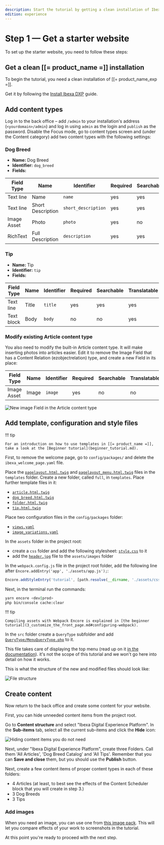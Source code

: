 ```yaml
---
description: Start the tutorial by getting a clean installation of Ibexa Experience and preparing initial content.
edition: experience
---
```


# Step 1 — Get a starter website

To set up the starter website, you need to follow these steps:

## Get a clean [[= product_name =]] installation

To begin the tutorial, you need a clean installation of [[= product_name_exp =]].

Get it by following the [Install Ibexa DXP](install_ibexa_dxp.md) guide.

## Add content types

Log in to the back office – add `/admin` to your installation's address (`<yourdomain>/admin`) and log in using `admin` as the login and `publish` as the password. Disable the Focus mode, go to content types screen and (under the Content category) add two content types with the following settings:

### Dog Breed

- **Name:** Dog Breed
- **Identifier:** `dog_breed`
- **Fields:**

| Field Type | Name              | Identifier          | Required | Searchable | Translatable |
|------------|-------------------|---------------------|----------|------------|--------------|
| Text line  | Name              | `name`              | yes      | yes        | yes          |
| Text line  | Short Description | `short_description` | yes      | yes        | yes          |
| Image Asset | Photo             | `photo`             | yes      | no         | no           |
| RichText   | Full Description  | `description`       | yes      | yes        | yes          |

### Tip

- **Name:** Tip
- **Identifier:** `tip`
- **Fields:**

| Field Type  | Name  | Identifier | Required | Searchable | Translatable |
|-------------|-------|------------|----------|------------|--------------|
| Text line   | Title | `title`    | yes      | yes        | yes          |
| Text block  | Body  | `body`     | no       | no         | yes          |

### Modify existing Article content type

You also need to modify the built-in Article content type. It will make inserting photos into articles easier.
Edit it to remove the Image Field that has a Content Relation (ezobjectrelation) type, and create a new Field in its place:

| Field Type | Name  | Identifier | Required | Searchable | Translatable |
|------------|-------|------------|----------|------------|--------------|
| Image Asset | Image | `image`    |yes       |no          | no           |

![New image Field in the Article content type](enterprise_tut_image_in_article_ct.png)

## Add template, configuration and style files

!!! tip

    For an introduction on how to use templates in [[= product_name =]], take a look at the [Beginner tutorial](beginner_tutorial.md).

First, to remove the welcome page, go to `config/packages/` and delete the `ibexa_welcome_page.yaml` file.

Place the [`pagelayout.html.twig`](https://github.com/ibexa/documentation-developer/blob/master/code_samples/tutorials/page_tutorial_starting_point/templates/pagelayout.html.twig) and [`pagelayout_menu.html.twig`](https://github.com/ibexa/documentation-developer/blob/master/code_samples/tutorials/page_tutorial_starting_point/templates/pagelayout_menu.html.twig) files in the `templates` folder. Create a new folder, called `full`, in `templates`. Place further template files in it:

- [`article.html.twig`](https://github.com/ibexa/documentation-developer/blob/master/code_samples/tutorials/page_tutorial_starting_point/templates/full/article.html.twig)
- [`dog_breed.html.twig`](https://github.com/ibexa/documentation-developer/blob/master/code_samples/tutorials/page_tutorial_starting_point/templates/full/dog_breed.html.twig)
- [`folder.html.twig`](https://github.com/ibexa/documentation-developer/blob/master/code_samples/tutorials/page_tutorial_starting_point/templates/full/folder.html.twig)
- [`tip.html.twig`](https://github.com/ibexa/documentation-developer/blob/master/code_samples/tutorials/page_tutorial_starting_point/templates/full/tip.html.twig)

Place two configuration files in the `config/packages` folder:

- [`views.yaml`](https://github.com/ibexa/documentation-developer/blob/master/code_samples/tutorials/page_tutorial_starting_point/config/packages/views.yaml)
- [`image_variations.yaml`](https://github.com/ibexa/documentation-developer/blob/master/code_samples/tutorials/page_tutorial_starting_point/config/packages/image_variations.yaml)

In the `assets` folder in the project root:

- create a `css` folder and add the following stylesheet: [`style.css`](https://github.com/ibexa/documentation-developer/blob/master/code_samples/tutorials/page_tutorial_starting_point/assets/css/style.css) to it
- add the [`header.jpg`](https://github.com/ibexa/documentation-developer/blob/master/code_samples/tutorials/page_tutorial_starting_point/assets/images/header.jpg) file to the `assets/images` folder

In the `webpack.config.js` file in the project root folder, add the following line after `Encore.addEntry('app', './assets/app.js');`:

``` js
Encore.addStyleEntry('tutorial', [path.resolve(__dirname, './assets/css/style.css')]);
```

Next, in the terminal run the commands:

``` bash
yarn encore <dev|prod>
php bin/console cache:clear
```

!!! tip

    Compiling assets with Webpack Encore is explained in [the beginner tutorial](3_customize_the_front_page.md#configuring-webpack).

In the `src` folder create a `QueryType` subfolder and add [`QueryType/MenuQueryType.php`](https://github.com/ibexa/documentation-developer/blob/master/code_samples/tutorials/page_tutorial_starting_point/src/QueryType/MenuQueryType.php) to it.

This file takes care of displaying the top menu (read up on it [in the documentation](content_queries.md#query-types)).
it's not the scope of this tutorial and we won't go here into detail on how it works.

This is what the structure of the new and modified files should look like:

![File structure](enterprise_tut_file_structure.png)

## Create content

Now return to the back office and create some content for your website.

First, you can hide unneeded content items from the project root.

Go to **Content structure** and select "Ibexa Digital Experience Platform".
In the **Sub-items** tab, select all the current sub-items and click the **Hide** icon:

![Hiding content items you do not need](enterprise_tut_hide_content.png)

Next, under "Ibexa Digital Experience Platform", create three Folders. Call them 'All Articles', 'Dog Breed Catalog' and 'All Tips'.
Remember that you can **Save and close** them, but you should use the **Publish** button.

Next, create a few content items of proper content types in each of these folders:

- 4 Articles (at least, to best see the effects of the Content Scheduler block that you will create in step 3.)
- 3 Dog Breeds
- 3 Tips

### Add images

When you need an image, you can use one from [this image pack](img/photos.zip).
This will let you compare effects of your work to screenshots in the tutorial.

At this point you're ready to proceed with the next step.
